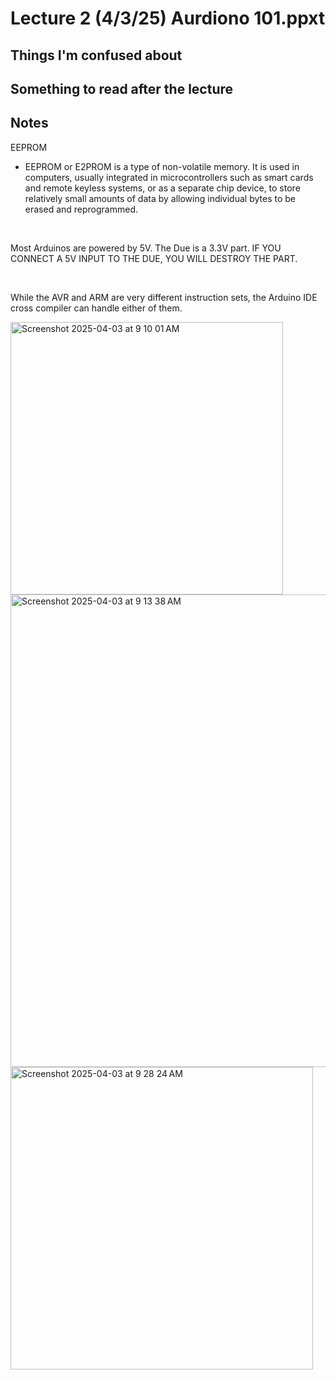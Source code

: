 # Lecture 2 (4/3/25) Aurdiono 101.ppxt

## Things I'm confused about 


## Something to read after the lecture 

## Notes  
EEPROM
- EEPROM or E2PROM is a type of non-volatile memory. It is used in computers, usually integrated in microcontrollers such as smart cards and remote keyless systems, or as a separate chip device, to store relatively small amounts of data by allowing individual bytes to be erased and reprogrammed.

<br/>

Most Arduinos are powered by 5V. The Due is a 3.3V part. IF YOU CONNECT A 5V INPUT TO THE DUE, YOU WILL DESTROY THE PART. 

<br/>

While the AVR and ARM are very different instruction sets, the Arduino IDE cross compiler can handle either of them. 

<img width="436" alt="Screenshot 2025-04-03 at 9 10 01 AM" src="https://github.com/user-attachments/assets/15328c18-1d65-4055-9dcc-f7ce4ad9df1c" />

<img width="756" alt="Screenshot 2025-04-03 at 9 13 38 AM" src="https://github.com/user-attachments/assets/5f8ce8c5-f609-4667-ad8f-4dd4b4c7f1c2" />

<img width="484" alt="Screenshot 2025-04-03 at 9 28 24 AM" src="https://github.com/user-attachments/assets/39718bfa-6d8c-4eb4-9ca1-99baee8d8031" />



